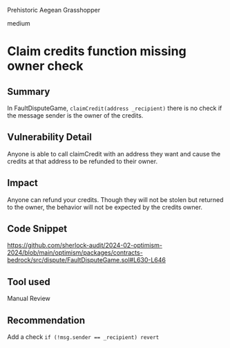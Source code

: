 Prehistoric Aegean Grasshopper

medium

# Claim credits function missing owner check

## Summary

In FaultDisputeGame, `claimCredit(address _recipient)` there is no check if the message sender is the owner of the credits.

## Vulnerability Detail

Anyone is able to call claimCredit with an address they want and cause the credits at that address to be refunded to their owner.

## Impact

Anyone can refund your credits. Though they will not be stolen but returned to the owner, the behavior will not be expected by the credits owner.

## Code Snippet

https://github.com/sherlock-audit/2024-02-optimism-2024/blob/main/optimism/packages/contracts-bedrock/src/dispute/FaultDisputeGame.sol#L630-L646
## Tool used

Manual Review

## Recommendation

Add a check `if (!msg.sender == _recipient) revert`
